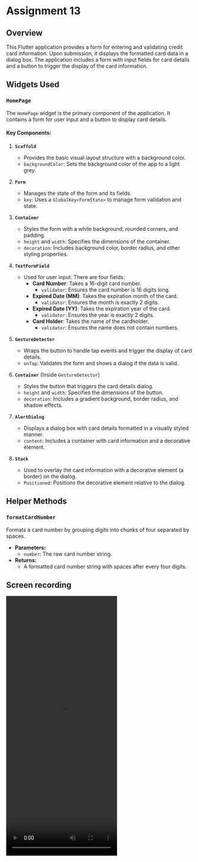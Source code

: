 # Assignment 13

## Overview

This Flutter application provides a form for entering and validating credit card information. Upon submission, it displays the formatted card data in a dialog box. The application includes a form with input fields for card details and a button to trigger the display of the card information.

## Widgets Used

### `HomePage`

The `HomePage` widget is the primary component of the application. It contains a form for user input and a button to display card details.

#### Key Components:

1. **`Scaffold`**
   - Provides the basic visual layout structure with a background color.
   - `backgroundColor`: Sets the background color of the app to a light grey.

2. **`Form`**
   - Manages the state of the form and its fields.
   - `key`: Uses a `GlobalKey<FormState>` to manage form validation and state.

3. **`Container`**
   - Styles the form with a white background, rounded corners, and padding.
   - `height` and `width`: Specifies the dimensions of the container.
   - `decoration`: Includes background color, border radius, and other styling properties.

4. **`TextFormField`**
   - Used for user input. There are four fields:
     - **Card Number**: Takes a 16-digit card number.
       - `validator`: Ensures the card number is 16 digits long.
     - **Expired Date (MM)**: Takes the expiration month of the card.
       - `validator`: Ensures the month is exactly 2 digits.
     - **Expired Date (YY)**: Takes the expiration year of the card.
       - `validator`: Ensures the year is exactly 2 digits.
     - **Card Holder**: Takes the name of the cardholder.
       - `validator`: Ensures the name does not contain numbers.

5. **`GestureDetector`**
   - Wraps the button to handle tap events and trigger the display of card details.
   - `onTap`: Validates the form and shows a dialog if the data is valid.

6. **`Container`** (Inside `GestureDetector`)
   - Styles the button that triggers the card details dialog.
   - `height` and `width`: Specifies the dimensions of the button.
   - `decoration`: Includes a gradient background, border radius, and shadow effects.

7. **`AlertDialog`**
   - Displays a dialog box with card details formatted in a visually styled manner.
   - `content`: Includes a container with card information and a decorative element.

8. **`Stack`**
   - Used to overlay the card information with a decorative element (a border) on the dialog.
   - `Positioned`: Positions the decorative element relative to the dialog.

## Helper Methods

### `formatCardNumber`

Formats a card number by grouping digits into chunks of four separated by spaces.

- **Parameters:**
  - `number`: The raw card number string.
- **Returns:**
  - A formatted card number string with spaces after every four digits.

## Screen recording

<video controls src="assets/Screen_Recording_20240821-012426.mp4" width="300" height="700">
